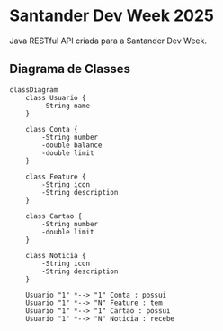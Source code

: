 # Santander Dev Week 2025
Java RESTful API criada para a Santander Dev Week.

## Diagrama de Classes

```mermaid
classDiagram
    class Usuario {
        -String name
    }

    class Conta {
        -String number
        -double balance
        -double limit
    }

    class Feature {
        -String icon
        -String description
    }

    class Cartao {
        -String number
        -double limit
    }

    class Noticia {
        -String icon
        -String description
    }

    Usuario "1" *--> "1" Conta : possui
    Usuario "1" *--> "N" Feature : tem
    Usuario "1" *--> "1" Cartao : possui
    Usuario "1" *--> "N" Noticia : recebe
```

